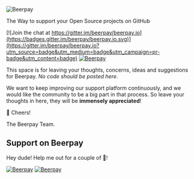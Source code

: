 ![Beerpay](https://beerpay.io/img/logo.svg)

The Way to support your Open Source projects on GitHub

[![Join the chat at https://gitter.im/beerpay/beerpay.io](https://badges.gitter.im/beerpay/beerpay.io.svg)](https://gitter.im/beerpay/beerpay.io?utm_source=badge&utm_medium=badge&utm_campaign=pr-badge&utm_content=badge)
[![Beerpay](https://beerpay.io/beerpay/beerpay.io/badge.svg?style=beer)](https://beerpay.io/beerpay/beerpay.io)

This space is for leaving your thoughts, concerns, ideas and suggestions for Beerpay. *No code should be posted here*.

We want to keep improving our support platform continuously, and we would like the  community to be a big part in that process. So leave your thoughts in here, they will be **immensely appreciated**!

:beers: Cheers!

The Beerpay Team.

## Support on Beerpay
Hey dude! Help me out for a couple of :beers:!

[![Beerpay](https://beerpay.io/beerpay/beerpay.io/badge.svg?style=beer-square)](https://beerpay.io/beerpay/beerpay.io)  [![Beerpay](https://beerpay.io/beerpay/beerpay.io/make-wish.svg?style=flat-square)](https://beerpay.io/beerpay/beerpay.io?focus=wish)
